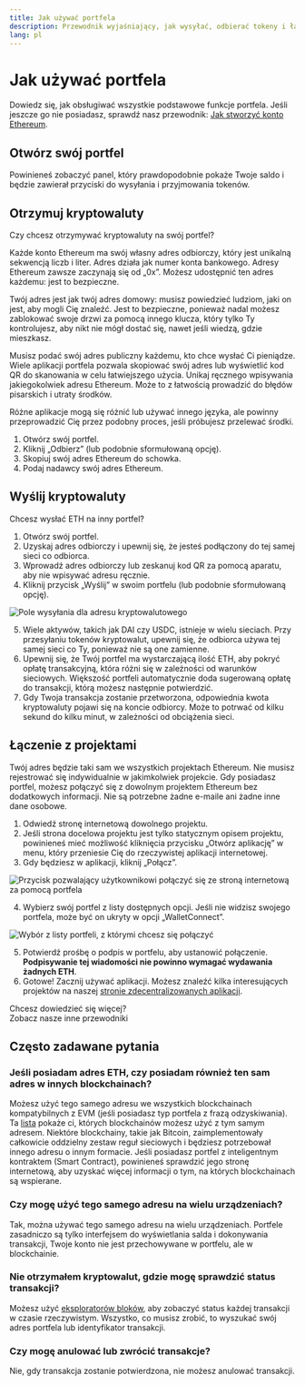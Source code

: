 ```yaml
---
title: Jak używać portfela
description: Przewodnik wyjaśniający, jak wysyłać, odbierać tokeny i łączyć się z projektami web3.
lang: pl
---
```


# Jak używać portfela

Dowiedz się, jak obsługiwać wszystkie podstawowe funkcje portfela. Jeśli jeszcze go nie posiadasz, sprawdź nasz przewodnik: [Jak stworzyć konto Ethereum](/guides/how-to-create-an-ethereum-account/).

## Otwórz swój portfel

Powinieneś zobaczyć panel, który prawdopodobnie pokaże Twoje saldo i będzie zawierał przyciski do wysyłania i przyjmowania tokenów.

## Otrzymuj kryptowaluty

Czy chcesz otrzymywać kryptowaluty na swój portfel?

Każde konto Ethereum ma swój własny adres odbiorczy, który jest unikalną sekwencją liczb i liter. Adres działa jak numer konta bankowego. Adresy Ethereum zawsze zaczynają się od „0x”. Możesz udostępnić ten adres każdemu: jest to bezpieczne.

Twój adres jest jak twój adres domowy: musisz powiedzieć ludziom, jaki on jest, aby mogli Cię znaleźć. Jest to bezpieczne, ponieważ nadal możesz zablokować swoje drzwi za pomocą innego klucza, który tylko Ty kontrolujesz, aby nikt nie mógł dostać się, nawet jeśli wiedzą, gdzie mieszkasz.

Musisz podać swój adres publiczny każdemu, kto chce wysłać Ci pieniądze. Wiele aplikacji portfela pozwala skopiować swój adres lub wyświetlić kod QR do skanowania w celu łatwiejszego użycia. Unikaj ręcznego wpisywania jakiegokolwiek adresu Ethereum. Może to z łatwością prowadzić do błędów pisarskich i utraty środków.

Różne aplikacje mogą się różnić lub używać innego języka, ale powinny przeprowadzić Cię przez podobny proces, jeśli próbujesz przelewać środki.

1. Otwórz swój portfel.
2. Kliknij „Odbierz” (lub podobnie sformułowaną opcję).
3. Skopiuj swój adres Ethereum do schowka.
4. Podaj nadawcy swój adres Ethereum.

## Wyślij kryptowaluty

Chcesz wysłać ETH na inny portfel?

1. Otwórz swój portfel.
2. Uzyskaj adres odbiorczy i upewnij się, że jesteś podłączony do tej samej sieci co odbiorca.
3. Wprowadź adres odbiorczy lub zeskanuj kod QR za pomocą aparatu, aby nie wpisywać adresu ręcznie.
4. Kliknij przycisk „Wyślij” w swoim portfelu (lub podobnie sformułowaną opcję).

![Pole wysyłania dla adresu kryptowalutowego](./send.png)
<br/>

5. Wiele aktywów, takich jak DAI czy USDC, istnieje w wielu sieciach. Przy przesyłaniu tokenów kryptowalut, upewnij się, że odbiorca używa tej samej sieci co Ty, ponieważ nie są one zamienne.
6. Upewnij się, że Twój portfel ma wystarczającą ilość ETH, aby pokryć opłatę transakcyjną, która różni się w zależności od warunków sieciowych. Większość portfeli automatycznie doda sugerowaną opłatę do transakcji, którą możesz następnie potwierdzić.
7. Gdy Twoja transakcja zostanie przetworzona, odpowiednia kwota kryptowaluty pojawi się na koncie odbiorcy. Może to potrwać od kilku sekund do kilku minut, w zależności od obciążenia sieci.

## Łączenie z projektami

Twój adres będzie taki sam we wszystkich projektach Ethereum. Nie musisz rejestrować się indywidualnie w jakimkolwiek projekcie. Gdy posiadasz portfel, możesz połączyć się z dowolnym projektem Ethereum bez dodatkowych informacji. Nie są potrzebne żadne e-maile ani żadne inne dane osobowe.

1. Odwiedź stronę internetową dowolnego projektu.
2. Jeśli strona docelowa projektu jest tylko statycznym opisem projektu, powinieneś mieć możliwość kliknięcia przycisku „Otwórz aplikację” w menu, który przeniesie Cię do rzeczywistej aplikacji internetowej.
3. Gdy będziesz w aplikacji, kliknij „Połącz”.

![Przycisk pozwalający użytkownikowi połączyć się ze stroną internetową za pomocą portfela](./connect1.png)

4. Wybierz swój portfel z listy dostępnych opcji. Jeśli nie widzisz swojego portfela, może być on ukryty w opcji „WalletConnect”.

![Wybór z listy portfeli, z którymi chcesz się połączyć](./connect2.png)

5. Potwierdź prośbę o podpis w portfelu, aby ustanowić połączenie. **Podpisywanie tej wiadomości nie powinno wymagać wydawania żadnych ETH**.
6. Gotowe! Zacznij używać aplikacji. Możesz znaleźć kilka interesujących projektów na naszej [stronie zdecentralizowanych aplikacji](/dapps/#explore). <br />

<InfoBanner shouldSpaceBetween emoji=":eyes:">
  <div>Chcesz dowiedzieć się więcej?</div>
  <ButtonLink href="/guides/">
    Zobacz nasze inne przewodniki
  </ButtonLink>
</InfoBanner>

## Często zadawane pytania

### Jeśli posiadam adres ETH, czy posiadam również ten sam adres w innych blockchainach?

Możesz użyć tego samego adresu we wszystkich blockchainach kompatybilnych z EVM (jeśli posiadasz typ portfela z frazą odzyskiwania). Ta [lista](https://chainlist.org/) pokaże ci, których blockchainów możesz użyć z tym samym adresem. Niektóre blockchainy, takie jak Bitcoin, zaimplementowały całkowicie oddzielny zestaw reguł sieciowych i będziesz potrzebował innego adresu o innym formacie. Jeśli posiadasz portfel z inteligentnym kontraktem (Smart Contract), powinieneś sprawdzić jego stronę internetową, aby uzyskać więcej informacji o tym, na których blockchainach są wspierane.

### Czy mogę użyć tego samego adresu na wielu urządzeniach?

Tak, można używać tego samego adresu na wielu urządzeniach. Portfele zasadniczo są tylko interfejsem do wyświetlania salda i dokonywania transakcji, Twoje konto nie jest przechowywane w portfelu, ale w blockchainie.

### Nie otrzymałem kryptowalut, gdzie mogę sprawdzić status transakcji?

Możesz użyć [eksploratorów bloków](/developers/docs/data-and-analytics/block-explorers/), aby zobaczyć status każdej transakcji w czasie rzeczywistym. Wszystko, co musisz zrobić, to wyszukać swój adres portfela lub identyfikator transakcji.

### Czy mogę anulować lub zwrócić transakcje?

Nie, gdy transakcja zostanie potwierdzona, nie możesz anulować transakcji.
